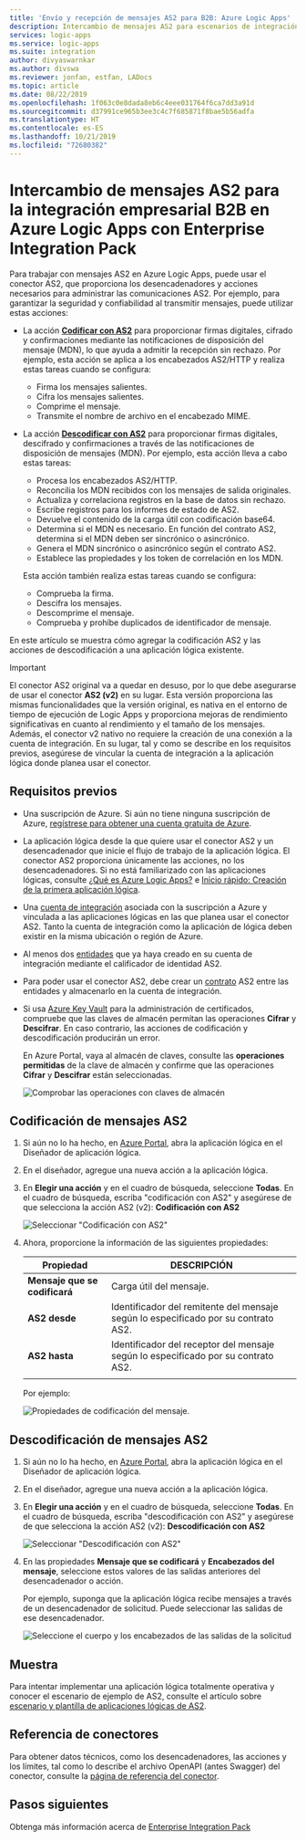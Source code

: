 ```yaml
---
title: 'Envío y recepción de mensajes AS2 para B2B: Azure Logic Apps'
description: Intercambio de mensajes AS2 para escenarios de integración empresarial B2B mediante Azure Logic Apps
services: logic-apps
ms.service: logic-apps
ms.suite: integration
author: divyaswarnkar
ms.author: divswa
ms.reviewer: jonfan, estfan, LADocs
ms.topic: article
ms.date: 08/22/2019
ms.openlocfilehash: 1f063c0e8dada8eb6c4eee031764f6ca7dd3a91d
ms.sourcegitcommit: d37991ce965b3ee3c4c7f685871f8bae5b56adfa
ms.translationtype: HT
ms.contentlocale: es-ES
ms.lasthandoff: 10/21/2019
ms.locfileid: "72680382"
---
```

# <a name="exchange-as2-messages-for-b2b-enterprise-integration-in-azure-logic-apps-with-enterprise-integration-pack"></a>Intercambio de mensajes AS2 para la integración empresarial B2B en Azure Logic Apps con Enterprise Integration Pack

Para trabajar con mensajes AS2 en Azure Logic Apps, puede usar el conector AS2, que proporciona los desencadenadores y acciones necesarios para administrar las comunicaciones AS2. Por ejemplo, para garantizar la seguridad y confiabilidad al transmitir mensajes, puede utilizar estas acciones:

* La acción [**Codificar con AS2**](#encode) para proporcionar firmas digitales, cifrado y confirmaciones mediante las notificaciones de disposición del mensaje (MDN), lo que ayuda a admitir la recepción sin rechazo. Por ejemplo, esta acción se aplica a los encabezados AS2/HTTP y realiza estas tareas cuando se configura:

  * Firma los mensajes salientes.
  * Cifra los mensajes salientes.
  * Comprime el mensaje.
  * Transmite el nombre de archivo en el encabezado MIME.

* La acción [**Descodificar con AS2**](#decode) para proporcionar firmas digitales, descifrado y confirmaciones a través de las notificaciones de disposición de mensajes (MDN). Por ejemplo, esta acción lleva a cabo estas tareas:

  * Procesa los encabezados AS2/HTTP.
  * Reconcilia los MDN recibidos con los mensajes de salida originales.
  * Actualiza y correlaciona registros en la base de datos sin rechazo.
  * Escribe registros para los informes de estado de AS2.
  * Devuelve el contenido de la carga útil con codificación base64.
  * Determina si el MDN es necesario. En función del contrato AS2, determina si el MDN deben ser sincrónico o asincrónico.
  * Genera el MDN sincrónico o asincrónico según el contrato AS2.
  * Establece las propiedades y los token de correlación en los MDN.

  Esta acción también realiza estas tareas cuando se configura:

  * Comprueba la firma.
  * Descifra los mensajes.
  * Descomprime el mensaje.
  * Comprueba y prohíbe duplicados de identificador de mensaje.

En este artículo se muestra cómo agregar la codificación AS2 y las acciones de descodificación a una aplicación lógica existente.

> [!IMPORTANT]
> El conector AS2 original va a quedar en desuso, por lo que debe asegurarse de usar el conector **AS2 (v2)** en su lugar. Esta versión proporciona las mismas funcionalidades que la versión original, es nativa en el entorno de tiempo de ejecución de Logic Apps y proporciona mejoras de rendimiento significativas en cuanto al rendimiento y el tamaño de los mensajes. Además, el conector v2 nativo no requiere la creación de una conexión a la cuenta de integración. En su lugar, tal y como se describe en los requisitos previos, asegúrese de vincular la cuenta de integración a la aplicación lógica donde planea usar el conector.

## <a name="prerequisites"></a>Requisitos previos

* Una suscripción de Azure. Si aún no tiene ninguna suscripción de Azure, [regístrese para obtener una cuenta gratuita de Azure](https://azure.microsoft.com/free/).

* La aplicación lógica desde la que quiere usar el conector AS2 y un desencadenador que inicie el flujo de trabajo de la aplicación lógica. El conector AS2 proporciona únicamente las acciones, no los desencadenadores. Si no está familiarizado con las aplicaciones lógicas, consulte [¿Qué es Azure Logic Apps?](../logic-apps/logic-apps-overview.md) e [Inicio rápido: Creación de la primera aplicación lógica](../logic-apps/quickstart-create-first-logic-app-workflow.md).

* Una [cuenta de integración](../logic-apps/logic-apps-enterprise-integration-create-integration-account.md) asociada con la suscripción a Azure y vinculada a las aplicaciones lógicas en las que planea usar el conector AS2. Tanto la cuenta de integración como la aplicación de lógica deben existir en la misma ubicación o región de Azure.

* Al menos dos [entidades](../logic-apps/logic-apps-enterprise-integration-partners.md) que ya haya creado en su cuenta de integración mediante el calificador de identidad AS2.

* Para poder usar el conector AS2, debe crear un [contrato](../logic-apps/logic-apps-enterprise-integration-agreements.md) AS2 entre las entidades y almacenarlo en la cuenta de integración.

* Si usa [Azure Key Vault](../key-vault/key-vault-overview.md) para la administración de certificados, compruebe que las claves de almacén permitan las operaciones **Cifrar** y **Descifrar**. En caso contrario, las acciones de codificación y descodificación producirán un error.

  En Azure Portal, vaya al almacén de claves, consulte las **operaciones permitidas** de la clave de almacén y confirme que las operaciones **Cifrar** y **Descifrar** están seleccionadas.

  ![Comprobar las operaciones con claves de almacén](media/logic-apps-enterprise-integration-as2/vault-key-permitted-operations.png)

<a name="encode"></a>

## <a name="encode-as2-messages"></a>Codificación de mensajes AS2

1. Si aún no lo ha hecho, en [Azure Portal](https://portal.azure.com), abra la aplicación lógica en el Diseñador de aplicación lógica.

1. En el diseñador, agregue una nueva acción a la aplicación lógica.

1. En **Elegir una acción** y en el cuadro de búsqueda, seleccione **Todas**. En el cuadro de búsqueda, escriba "codificación con AS2" y asegúrese de que selecciona la acción AS2 (v2): **Codificación con AS2**

   ![Seleccionar "Codificación con AS2"](./media/logic-apps-enterprise-integration-as2/select-as2-encode.png)

1. Ahora, proporcione la información de las siguientes propiedades:

   | Propiedad | DESCRIPCIÓN |
   |----------|-------------|
   | **Mensaje que se codificará** | Carga útil del mensaje. |
   | **AS2 desde** | Identificador del remitente del mensaje según lo especificado por su contrato AS2. |
   | **AS2 hasta** | Identificador del receptor del mensaje según lo especificado por su contrato AS2. |
   |||

   Por ejemplo:

   ![Propiedades de codificación del mensaje.](./media/logic-apps-enterprise-integration-as2/as2-message-encoding-details.png)

<a name="decode"></a>

## <a name="decode-as2-messages"></a>Descodificación de mensajes AS2

1. Si aún no lo ha hecho, en [Azure Portal](https://portal.azure.com), abra la aplicación lógica en el Diseñador de aplicación lógica.

1. En el diseñador, agregue una nueva acción a la aplicación lógica.

1. En **Elegir una acción** y en el cuadro de búsqueda, seleccione **Todas**. En el cuadro de búsqueda, escriba "descodificación con AS2" y asegúrese de que selecciona la acción AS2 (v2): **Descodificación con AS2**

   ![Seleccionar "Descodificación con AS2"](media/logic-apps-enterprise-integration-as2/select-as2-decode.png)

1. En las propiedades **Mensaje que se codificará** y **Encabezados del mensaje**, seleccione estos valores de las salidas anteriores del desencadenador o acción.

   Por ejemplo, suponga que la aplicación lógica recibe mensajes a través de un desencadenador de solicitud. Puede seleccionar las salidas de ese desencadenador.

   ![Seleccione el cuerpo y los encabezados de las salidas de la solicitud](media/logic-apps-enterprise-integration-as2/as2-message-decoding-details.png)

## <a name="sample"></a>Muestra

Para intentar implementar una aplicación lógica totalmente operativa y conocer el escenario de ejemplo de AS2, consulte el artículo sobre [escenario y plantilla de aplicaciones lógicas de AS2](https://azure.microsoft.com/documentation/templates/201-logic-app-as2-send-receive/).

## <a name="connector-reference"></a>Referencia de conectores

Para obtener datos técnicos, como los desencadenadores, las acciones y los límites, tal como lo describe el archivo OpenAPI (antes Swagger) del conector, consulte la [página de referencia del conector](/connectors/as2/).

## <a name="next-steps"></a>Pasos siguientes

Obtenga más información acerca de [Enterprise Integration Pack](logic-apps-enterprise-integration-overview.md)
